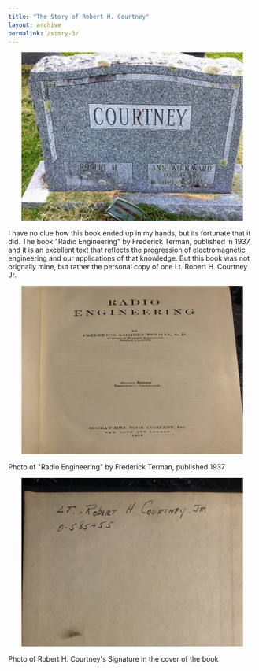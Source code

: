 ```yaml
---
title: "The Story of Robert H. Courtney"
layout: archive
permalink: /story-3/
---
```

<p align="center">
    <img width="450" height="342" src='/images/Rob_Courtney.jpeg'>
</p>
I have no clue how this book ended up in my hands, but its fortunate that it did. The book "Radio Engineering" by Frederick Terman, published in 1937, and it is an excellent text that reflects the progression of electromagnetic engineering and our applications of that knowledge. But this book was not orignally mine, but rather the personal copy of one Lt. Robert H. Courtney Jr.

<p align="center">
    <img width="450" height="342" src='/images/radio_engineer.jpg'>
</p>
Photo of "Radio Engineering" by Frederick Terman, published 1937

<p align="center">
    <img width="450" height="342" src='/images/name.jpg'>
</p>
Photo of Robert H. Courtney's Signature in the cover of the book


